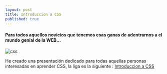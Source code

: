 ```yaml
---
layout: post
title: Introduccion a CSS
published: true
---  
```


#### Para todos aquellos novicios que tenemos esas ganas de adentrarnos a el mundo genial de la WEB...

![css](http://cssjockey.com/wp-content/uploads/2013/05/cssjockey-css.png)

He creado una presentación dedicado para todas aquellas personas interesadas en aprender CSS, la liga es la siguiente : [Introduccion a CSS][1]

[1]: https://joinbugs.github.io/DiveCSS